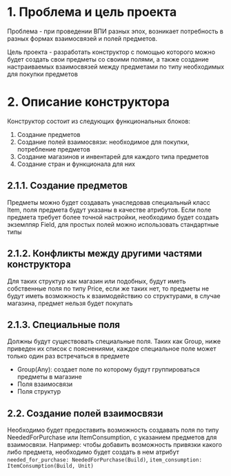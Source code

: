 # 1. Проблема и цель проекта

Проблема - при проведении ВПИ разных эпох, возникает потребность в разных формах взаимосвязей и полей предметов.

Цель проекта - разработать конструктор с помощью которого можно будет создать свои предметы со своими полями,
а также создание настраиваемых взаимосвязей между предметами по типу необходимых для покупки предметов

# 2. Описание конструктора

Конструктор состоит из следующих функциональных блоков:

1. Создание предметов
2. Создание полей взаимосвязи: необходимое для покупки, потребление предметов
3. Создание магазинов и инвентарей для каждого типа предметов
4. Создание стран и функционала для них

## 2.1.1. Создание предметов

Предметы можно будет создавать унаследовав специальный класс Item, поля предмета будут указаны в качестве атрибутов.
Если поле предмета требует более точной настройки, необходимо будет создать экземлпяр Field, для простых полей можно
использовать стандартные типы

## 2.1.2. Конфликты между другими частями конструктора

Для таких структур как магазин или подобных, будут иметь собственные поля по типу Price, если же таких нет, то
предметы не будут иметь возможность к взаимодействию со структурами, в случае магазина, предмет нельзя будет покупать

## 2.1.3. Специальные поля

Должны будут существовать специальные поля. Таких как Group, ниже приведен их список с пояснениями,
каждое специальное поле может только один раз встречаться в предмете

- Group(Any): создает поле по которому будут группироваться предметы в магазине
- Поля взаимосвязи
- Поля структур

## 2.2. Создание полей взаимосвязи

Необходимо будет предоставить возможность создавать поля по типу NeededForPurchase или ItemConsumption, с
указанием предметов для взаимосвязи. Например: чтобы добавить возможность привязки какого либо предмета, 
необходимо будет создать в нем атрибут `needed_for_purchase: NeededForPurchase(Build)`, 
`item_consumption: ItemConsumption(Build, Unit)`

